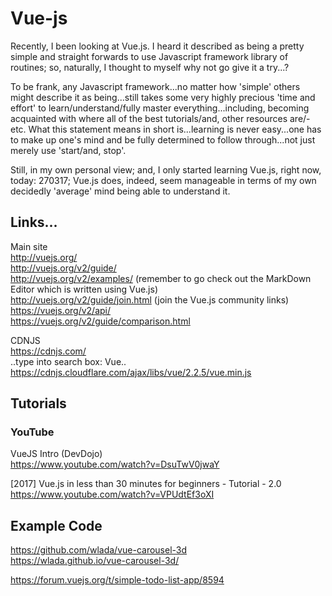 # Vue-js

Recently, I been looking at Vue.js. I heard it described as being a pretty simple and straight forwards to use Javascript framework library of routines; so, naturally, I thought to myself why not go give it a try...?

To be frank, any Javascript framework...no matter how 'simple' others might describe it as being...still takes some very highly precious 'time and effort' to learn/understand/fully master everything...including, becoming acquainted with where all of the best tutorials/and, other resources are/-etc. What this statement means in short is...learning is never easy...one has to make up one's mind and be fully determined to follow through...not just merely use 'start/and, stop'.

Still, in my own personal view; and, I only started learning Vue.js, right now, today: 270317; Vue.js does, indeed, seem manageable in terms of my own decidedly 'average' mind being able to understand it.

## Links...

Main site  
http://vuejs.org/  
http://vuejs.org/v2/guide/  
http://vuejs.org/v2/examples/  (remember to go check out the MarkDown Editor which is written using Vue.js)    
http://vuejs.org/v2/guide/join.html  (join the Vue.js community links)  
https://vuejs.org/v2/api/  
https://vuejs.org/v2/guide/comparison.html  


CDNJS   
https://cdnjs.com/  
..type into search box: Vue..  
https://cdnjs.cloudflare.com/ajax/libs/vue/2.2.5/vue.min.js  

## Tutorials

### YouTube

VueJS Intro (DevDojo)  
https://www.youtube.com/watch?v=DsuTwV0jwaY  

[2017] Vue.js in less than 30 minutes for beginners - Tutorial - 2.0  
https://www.youtube.com/watch?v=VPUdtEf3oXI  

## Example Code

https://github.com/wlada/vue-carousel-3d   
https://wlada.github.io/vue-carousel-3d/  

https://forum.vuejs.org/t/simple-todo-list-app/8594  

